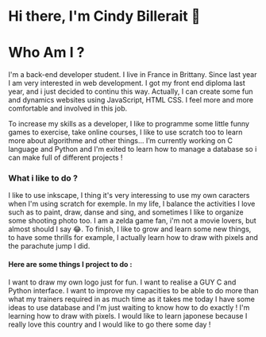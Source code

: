 
# Hi there, I'm Cindy Billerait 👋





# Who Am I ?
  I'm a back-end developer student. I live in France in Brittany. Since last year I am very interested in web development. I got my front end diploma last year, and i just decided to continu this way. Actually, I can create some fun and dynamics websites using JavaScript, HTML CSS. I feel more and more comfortable and involved in this job.

  To increase my skills as a developer, I like to programme some little funny games to exercise, take online courses, I like to use scratch too to learn more about algorithme and other things... I’m currently working on C language and Python and I'm exited to learn how to manage a database so i can make full of different projects !




### What i like to do ?

I like to use inkscape, I thing it's very interessing to use my own caracters when I'm using scratch for exemple.
In my life, I balance the activities I love such as to paint, draw, danse and sing, and sometimes I like to organize some shooting photo too. I am a zelda game fan, i'm not a movie lovers, but almost should I say 😂.
To finish, I like to grow and learn some new things, to have some thrills for example, I actually learn how to draw with pixels and the parachute jump I did.




#### Here are some things I project to do :

I want to draw my own logo just for fun.
I want to realise a GUY C and Python interface.
I want to improve my capacities to be able to do more than what my trainers required in as much time as it takes me today
I have some ideas to use database and I'm just waiting to know how to do exactly !
I'm learning how to draw with pixels.
I would like to learn japonese because I really love this country and I would like to go there some day !
